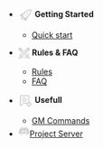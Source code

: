 - <img src="_media/start.png" alt="Start Icon" style="vertical-align: middle;"> **Getting Started**

  - [Quick start](getting-started/quickstart.md)

- <img src="_media/todo.png" alt="TODO" style="vertical-align: middle;"> **Rules & FAQ**
  
    - [Rules](rules/rules.md)
    - [FAQ](rules/faq.md)

- <img src="_media/useful.png" alt="Usefull Icon" style="vertical-align: middle;"> **Usefull**

  - [GM Commands](useful/gm-commands.md)

- <a href="https://discord.gg/c6GZKjVhxw">
  <img src="_media/server.png" alt="Server Icon">Project Server</a>
